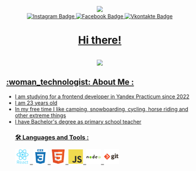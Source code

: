 <div id="header" align="center">
  <img src="https://media.giphy.com/media/hpXdHPfFI5wTABdDx9/giphy.gif" width="300"/>
</div>

<div id="badges" align="center">
<a href="instagram.com/dariaaa51">
  <img src="https://img.shields.io/badge/Instagram-purple?style=for-the-badge&logo=instagram&logoColor=white" alt="Instagram Badge"/>
  </a>
  <a href="https://www.facebook.com/profile.php?id=100004383193834&mibextid=LQQJ4d">
  <img src="https://img.shields.io/badge/Facebook-darkblue?style=for-the-badge&logo=facebook&logoColor=white" alt="Facebook Badge"/>
  </a>
  <a href="vk.com/dariaaa51">
  <img src="https://img.shields.io/badge/Vkontakte-blue?style=for-the-badge&logo=vk&logoColor=white" alt="Vkontakte Badge"/>
<h1 align="center">
Hi there!
</h1>
<img src="https://komarev.com/ghpvc/?username=dariaaa51&style=flat-square&color=blue" alt="" />

  </div>
  <div class="body" align="center">
    <img src="https://media.giphy.com/media/qgQUggAC3Pfv687qPC/giphy.gif" width="300" />
  </div>
  <div class="list">
    <h2>:woman_technologist: About Me :</h2>
    <ul>
      <li>
    I am studying for a frontend developer in Yandex Practicum since 2022
      </li>
      <li>
    I am 23 years old
      </li>
      <li>
    In my free time I like camping, snowboarding, cycling, horse riding and other extreme things
      </li>
      <li>
    I have Bachelor's degree as primary school teacher
      </li>
    <div>

### :hammer_and_wrench: Languages and Tools :
  <img src="https://github.com/devicons/devicon/blob/master/icons/react/react-original-wordmark.svg" title="React" alt="React" width="40" height="40"/>&nbsp;
  <img src="https://github.com/devicons/devicon/blob/master/icons/css3/css3-plain-wordmark.svg"  title="CSS3" alt="CSS" width="40" height="40"/>&nbsp;
  <img src="https://github.com/devicons/devicon/blob/master/icons/html5/html5-original.svg" title="HTML5" alt="HTML" width="40" height="40"/>&nbsp;
  <img src="https://github.com/devicons/devicon/blob/master/icons/javascript/javascript-original.svg" title="JavaScript" alt="JavaScript" width="40" height="40"/>&nbsp;
  <img src="https://github.com/devicons/devicon/blob/master/icons/nodejs/nodejs-original-wordmark.svg" title="NodeJS" alt="NodeJS" width="40" height="40"/>&nbsp;
  <img src="https://github.com/devicons/devicon/blob/master/icons/git/git-original-wordmark.svg" title="Git" alt="Git" width="40" height="40"/>
      
      
      
